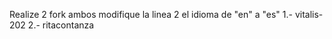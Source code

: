 Realize 2 fork
ambos modifique la linea 2
el idioma de "en" a "es"
1.- vitalis-202
2.- ritacontanza
